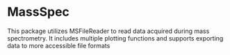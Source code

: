 # MassSpec

This package utilizes MSFileReader to read data acquired during mass spectrometry. It includes multiple plotting functions and supports exporting data to more accessible file formats
